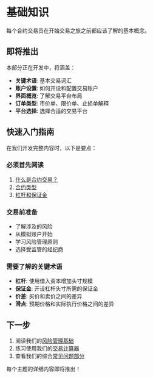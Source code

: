 # 基础知识

每个合约交易员在开始交易之旅之前都应该了解的基本概念。

## 即将推出

本部分正在开发中，将涵盖：

- **关键术语**: 基本交易词汇
- **账户设置**: 如何开设和配置交易账户
- **界面概览**: 了解交易平台布局
- **订单类型**: 市价单、限价单、止损单解释
- **平台选择**: 选择合适的交易平台

## 快速入门指南

在我们开发完整内容时，以下是要点：

### 必须首先阅读
1. [什么是合约交易？](/zh/basics/what-is-contract-trading)
2. [合约类型](/zh/basics/contract-types)
3. [杠杆和保证金](/zh/basics/leverage-and-margin)

### 交易前准备
- 了解涉及的风险
- 从模拟账户开始
- 学习风险管理原则
- 选择受监管的经纪商

### 需要了解的关键术语
- **杠杆**: 使用借入资本增加头寸规模
- **保证金**: 开设杠杆头寸所需的保证金
- **价差**: 买价和卖价之间的差异
- **滑点**: 预期价格和实际执行价格之间的差异

## 下一步

1. 阅读我们的[风险管理基础](/zh/risk-management/basics)
2. 练习使用我们的[交易计算器](/zh/tools/calculator)
3. 查看我们的综合[常见问题部分](/zh/faq/general)

每个主题的详细内容即将推出！
